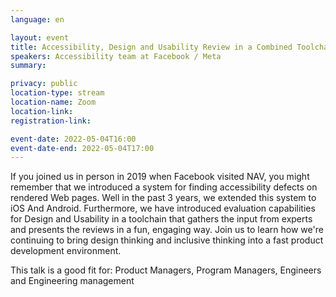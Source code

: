 ```yaml
---
language: en

layout: event
title: Accessibility, Design and Usability Review in a Combined Toolchain (Facebook / Meta)
speakers: Accessibility team at Facebook / Meta
summary: 

privacy: public
location-type: stream
location-name: Zoom
location-link:
registration-link:

event-date: 2022-05-04T16:00
event-date-end: 2022-05-04T17:00
---
```


If you joined us in person in 2019 when Facebook visited NAV, you might remember that we introduced a system for finding accessibility defects on rendered Web pages. Well in the past 3 years, we extended this system to iOS And Android. Furthermore, we have introduced evaluation capabilities for Design and Usability in a toolchain that gathers the input from experts and presents the reviews in a fun, engaging way. Join us to learn how we're continuing to bring design thinking and inclusive thinking into a fast product development environment. 

This talk is a good fit for: Product Managers, Program Managers, Engineers and Engineering management
